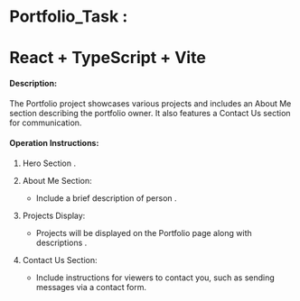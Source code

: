# Portfolio_Task :
# React + TypeScript + Vite

#### Description:
The Portfolio project showcases various projects and includes an About Me section describing the portfolio owner. It also features a Contact Us section for communication.

#### Operation Instructions:
1. Hero Section .
1. About Me Section:
   - Include a brief description of person .

2. Projects Display:
   - Projects will be displayed on the Portfolio page along with descriptions .

3. Contact Us Section:
   - Include instructions for viewers to contact you, such as sending messages via a contact form.


   
